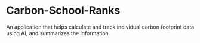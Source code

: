 # Carbon-School-Ranks
An application that helps calculate and track individual carbon footprint data using AI, and summarizes the information.
